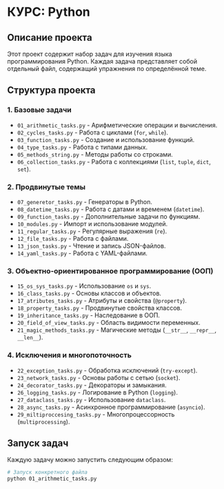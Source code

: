 # КУРС: Python 

## Описание проекта
Этот проект содержит набор задач для изучения языка программирования Python. Каждая задача представляет собой отдельный файл, содержащий упражнения по определённой теме.

## Структура проекта

### 1. Базовые задачи
- `01_arithmetic_tasks.py` - Арифметические операции и вычисления.
- `02_cycles_tasks.py` - Работа с циклами (`for`, `while`).
- `03_function_tasks.py` - Создание и использование функций.
- `04_type_tasks.py` - Работа с типами данных.
- `05_methods_string.py` - Методы работы со строками.
- `06_collection_tasks.py` - Работа с коллекциями (`list`, `tuple`, `dict`, `set`).

### 2. Продвинутые темы
- `07_generetor_tasks.py` - Генераторы в Python.
- `08_datetime_tasks.py` - Работа с датами и временем (`datetime`).
- `09_function_tasks.py` - Дополнительные задачи по функциям.
- `10_modules.py` - Импорт и использование модулей.
- `11_regular_tasks.py` - Регулярные выражения (`re`).
- `12_file_tasks.py` - Работа с файлами.
- `13_json_tasks.py` - Чтение и запись JSON-файлов.
- `14_yaml_tasks.py` - Работа с YAML-файлами.

### 3. Объектно-ориентированное программирование (ООП)
- `15_os_sys_tasks.py` - Использование `os` и `sys`.
- `16_class_tasks.py` - Основы классов и объектов.
- `17_atributes_tasks.py` - Атрибуты и свойства (`@property`).
- `18_property_tasks.py` - Продвинутые свойства классов.
- `19_inheritance_tasks.py` - Наследование в ООП.
- `20_field_of_view_tasks.py` - Область видимости переменных.
- `21_magic_methods_tasks.py` - Магические методы (`__str__`, `__repr__`, `__len__`).

### 4. Исключения и многопоточность
- `22_exception_tasks.py` - Обработка исключений (`try-except`).
- `23_network_tasks.py` - Основы работы с сетью (`socket`).
- `24_decorator_tasks.py` - Декораторы и замыкания.
- `26_logging_tasks.py` - Логирование в Python (`logging`).
- `27_dataclass_tasks.py` - Использование `dataclass`.
- `28_async_tasks.py` - Асинхронное программирование (`asyncio`).
- `29_miltiproccesing_tasks.py` - Многопроцессорность (`multiprocessing`).

## Запуск задач
Каждую задачу можно запустить следующим образом:
```sh
# Запуск конкретного файла
python 01_arithmetic_tasks.py
